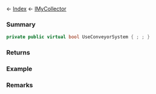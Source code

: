 ← [Index](Api-Index) ← [IMyCollector](Sandbox.ModAPI.Ingame.IMyCollector)

### Summary

```csharp
private public virtual bool UseConveyorSystem { ; ; }
```

### Returns

### Example

### Remarks

